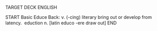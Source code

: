 TARGET DECK
ENGLISH

START
Basic
Educe
Back: v. (-cing) literary bring out or develop from latency.  eduction n. [latin educo -ere draw out]
END
